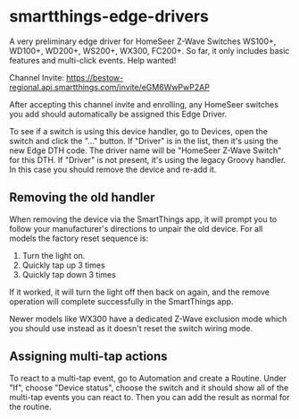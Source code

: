 # smartthings-edge-drivers

A very preliminary edge driver for HomeSeer Z-Wave Switches WS100+, WD100+, WD200+, WS200+, WX300, FC200+.
So far, it only includes basic features and multi-click events.
Help wanted!

Channel Invite:
https://bestow-regional.api.smartthings.com/invite/eGM6WwPwP2AP 

After accepting this channel invite and enrolling, any HomeSeer switches you add should automatically be assigned this Edge Driver.

To see if a switch is using this device handler, go to Devices, open the switch and click the "..." button. If "Driver" is in the list, then it's using the new Edge DTH code. The driver name will be "HomeSeer Z-Wave Switch" for this DTH. If "Driver" is not present, it's using the legacy Groovy handler. In this case you should remove the device and re-add it.

## Removing the old handler

When removing the device via the SmartThings app, it will prompt you to follow your manufacturer's directions to unpair the old device. For all models the factory reset sequence is:

1) Turn the light on.
2) Quickly tap up 3 times
3) Quickly tap down 3 times

If it worked, it will turn the light off then back on again, and the remove operation will complete successfully in the SmartThings app.

Newer models like WX300 have a dedicated Z-Wave exclusion mode which you should use instead as it doesn't reset the switch wiring mode.

## Assigning multi-tap actions

To react to a multi-tap event, go to Automation and create a Routine. Under "If", choose "Device status", choose the switch and it should show all of the multi-tap events you can react to. Then you can add the result as normal for the routine.
